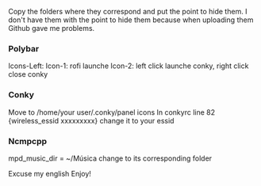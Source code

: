 Copy the folders where they correspond and put the point to hide them.
I don't have them with the point to hide them because when uploading them Github gave me problems.

### Polybar
Icons-Left:
Icon-1: rofi launche
Icon-2: left click launche conky, right click close conky

### Conky
Move to /home/your user/.conky/panel icons
In conkyrc line 82 {wireless_essid xxxxxxxxx} change it to your essid

### Ncmpcpp
mpd_music_dir     = ~/Música     change to its corresponding folder

Excuse my english 
Enjoy!
